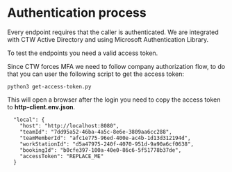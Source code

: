 # Authentication process

Every endpoint requires that the caller is authenticated. We are integrated with CTW Active Directory and using Microsoft Authentication Library.

To test the endpoints you need a valid access token.

Since CTW forces MFA we need to follow company authorization flow, to do that you can user the following script to get the access token:

``` 
python3 get-access-token.py
```

This will open a browser after the login you need to copy the access token to **http-client.env.json**.

```
  "local": {
    "host": "http://localhost:8080",
    "teamId": "7dd95a52-46ba-4a5c-8e6e-3809aa6cc288",
    "teamMemberId": "afc1e775-96ed-400e-ac4b-1d13d312194d",
    "workStationId": "d5a47975-240f-4070-951d-9a90a6cf0638",
    "bookingId": "b0cfe397-100a-40e0-86c6-5f51778b37de",
    "accessToken": "REPLACE_ME"
  }
```




